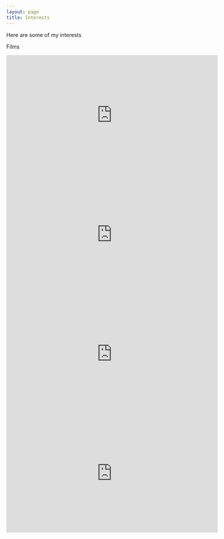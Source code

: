 ```yaml
---
layout: page
title: Interests
---
```


Here are some of my interests

Films

<!-- <iframe width="420" height="315"
src="https://www.youtube.com/watch?v=0IENwmScTAA">
</iframe> -->
<iframe width="560" height="315" src="https://www.youtube.com/embed/0IENwmScTAA" title="YouTube video player" frameborder="0" allow="accelerometer; autoplay; clipboard-write; encrypted-media; gyroscope; picture-in-picture" allowfullscreen></iframe>

<iframe width="560" height="315" src="https://www.youtube.com/embed/HO6t-RNhe2s" title="YouTube video player" frameborder="0" allow="accelerometer; autoplay; clipboard-write; encrypted-media; gyroscope; picture-in-picture" allowfullscreen></iframe>

<iframe width="560" height="315" src="https://www.youtube.com/embed/fBCtG1DDT8g" title="YouTube video player" frameborder="0" allow="accelerometer; autoplay; clipboard-write; encrypted-media; gyroscope; picture-in-picture" allowfullscreen></iframe>

<iframe width="560" height="315" src="https://www.youtube.com/embed/b5_Mq3U_Ptw" title="YouTube video player" frameborder="0" allow="accelerometer; autoplay; clipboard-write; encrypted-media; gyroscope; picture-in-picture" allowfullscreen></iframe>